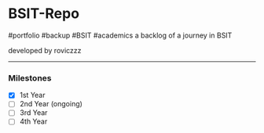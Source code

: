 # BSIT-Repo
#portfolio #backup #BSIT #academics
a backlog of a journey in BSIT

developed by roviczzz

---

### Milestones 
 - [x] 1st Year
 - [ ] 2nd Year (ongoing)
 - [ ] 3rd Year
 - [ ] 4th Year
